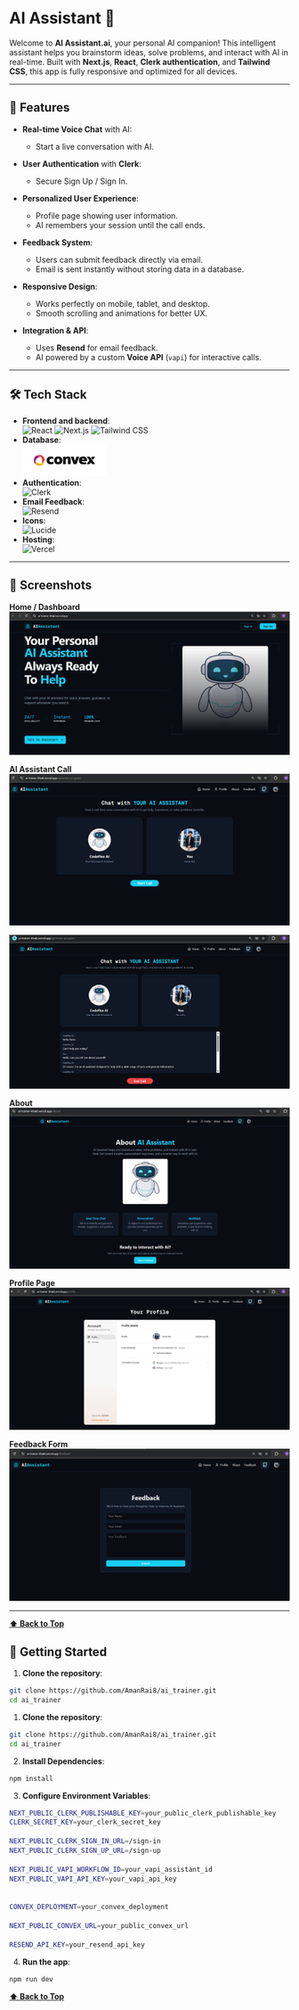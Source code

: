 # AI Assistant 🤖

Welcome to **AI Assistant.ai**, your personal AI companion! This intelligent assistant helps you brainstorm ideas, solve problems, and interact with AI in real-time. Built with **Next.js**, **React**, **Clerk authentication**, and **Tailwind CSS**, this app is fully responsive and optimized for all devices.

---

## 🌟 Features

- **Real-time Voice Chat** with AI:

  - Start a live conversation with AI.

- **User Authentication** with **Clerk**:

  - Secure Sign Up / Sign In.

- **Personalized User Experience**:

  - Profile page showing user information.
  - AI remembers your session until the call ends.

- **Feedback System**:

  - Users can submit feedback directly via email.
  - Email is sent instantly without storing data in a database.

- **Responsive Design**:

  - Works perfectly on mobile, tablet, and desktop.
  - Smooth scrolling and animations for better UX.

- **Integration & API**:

  - Uses **Resend** for email feedback.
  - AI powered by a custom **Voice API** (`vapi`) for interactive calls.

---

## 🛠 Tech Stack

- **Frontend and backend**:  
  ![React](https://img.shields.io/badge/React-61DAFB?style=for-the-badge&logo=react&logoColor=black) ![Next.js](https://img.shields.io/badge/Next.js-000000?style=for-the-badge&logo=next.js&logoColor=white) ![Tailwind CSS](https://img.shields.io/badge/Tailwind%20CSS-06B6D4?style=for-the-badge&logo=tailwind-css&logoColor=white)
- **Database**:  
   <img src="./public/logo-color.png" alt="Convex" width="150" height="auto" />
- **Authentication**:  
  ![Clerk](https://img.shields.io/badge/Clerk-000000?style=for-the-badge&logo=clerk&logoColor=white)
- **Email Feedback**:  
  ![Resend](https://img.shields.io/badge/Resend-FF3C00?style=for-the-badge&logo=resend&logoColor=white)
- **Icons**:  
  ![Lucide](https://img.shields.io/badge/Lucide-000000?style=for-the-badge&logo=lucide&logoColor=white)
- **Hosting**:  
  ![Vercel](https://img.shields.io/badge/Vercel-000000?style=for-the-badge&logo=vercel&logoColor=white)

---

## 📱 Screenshots

**Home / Dashboard**  
![Home Screenshot](./public/homepage.png)

**AI Assistant Call**  
![Call Start](./public/callStart.png)

![Call Started](./public/callStarted.png)

**About**  
![About](./public/about.png)

**Profile Page**  
![Profile Screenshot](./public/profile.png)

**Feedback Form**  
![Feedback Screenshot](./public/feedback.png)

---

**[⬆ Back to Top](#ai-assistant)**

## 🚀 Getting Started

1. **Clone the repository**:

```bash
git clone https://github.com/AmanRai8/ai_trainer.git
cd ai_trainer
```

1. **Clone the repository**:

```bash
git clone https://github.com/AmanRai8/ai_trainer.git
cd ai_trainer
```

2. **Install Dependencies**:

```bash
npm install
```

3. **Configure Environment Variables**:

```bash
NEXT_PUBLIC_CLERK_PUBLISHABLE_KEY=your_public_clerk_publishable_key
CLERK_SECRET_KEY=your_clerk_secret_key

NEXT_PUBLIC_CLERK_SIGN_IN_URL=/sign-in
NEXT_PUBLIC_CLERK_SIGN_UP_URL=/sign-up

NEXT_PUBLIC_VAPI_WORKFLOW_ID=your_vapi_assistant_id
NEXT_PUBLIC_VAPI_API_KEY=your_vapi_api_key


CONVEX_DEPLOYMENT=your_convex_deployment

NEXT_PUBLIC_CONVEX_URL=your_public_convex_url

RESEND_API_KEY=your_resend_api_key
```

4. **Run the app**:

```bash
npm run dev
```

**[⬆ Back to Top](#ai-assistant)**
